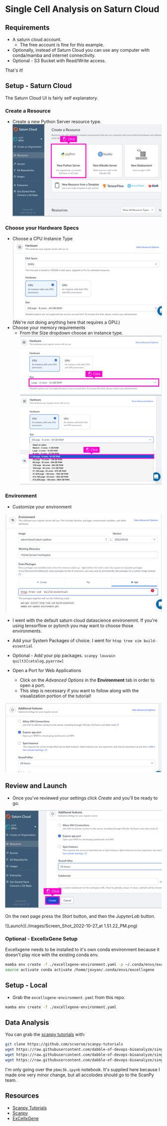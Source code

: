 # Single Cell Analysis on Saturn Cloud

## Requirements

* A saturn cloud account. 
    * The free account is fine for this example.
* Optionally, instead of Saturn Cloud you can use any computer with conda/mamba and internet connectivity.
* Optional - S3 Bucket with Read/Write access.

That's it!

## Setup - Saturn Cloud

The Saturn Cloud UI is fairly self explanatory. 

### Create a Resource

* Create a new Python Server resource type.
![Python Server](./images/Screen_Shot_2022-10-27_at_1.47.08_PM.png)

### Choose your Hardware Specs

* Choose a CPU Instance Type
 ![CPU Example](./images/Screen_Shot_2022-10-27_at_1.37.26_PM.png)
   (We're not doing anything here that requires a GPU.)
* Choose your memory requirements
  * From the Size dropdown choose an instance type.
![Memory 1](./images/Screen_Shot_2022-10-27_at_1.47.47_PM.png)
![Memory 2](./images/Screen_Shot_2022-10-27_at_1.47.59_PM.png)

### Environment

* Customize your environment

![Environment](images/Screen_Shot_2022-10-27_at_1.38.20_PM.png)

  * I went with the default saturn cloud datascience environemnt. If you're using tensorflow or pytorch you may want to choose those environments.
* Add your System Packages of choice. I went for `htop tree vim build-essential`
* Optional - Add your pip packages. `scanpy louvain quilt3[catalog,pyarrow]`

* Open a Port for Web Applications
    * Click on the *Advanced Options* in the **Environment** tab in order to open a port.
    * This step is necessary if you want to follow along with the visualization portion of the tutorial!
  
![Open Port](./images/Screen_Shot_2022-10-27_at_1.38.31_PM.png)

## Review and Launch

* Once you've reviewed your settings click *Create* and you'll be ready to go.

![Create](./images/Screen_Shot_2022-10-27_at_1.49.54_PM.png)

On the next page press the *Start* button, and then the *JupyterLab* button.

![Launch](./images/Screen_Shot_2022-10-27_at 1.51.22_PM.png)

### Optional - ExcellxGene Setup

Excellxgene needs to be installed to it's own conda environment because it doesn't play nice with the existing conda env.

```bash
mamba env create -f ./excellxgene-environment.yaml -p ~/.conda/envs/excellxgene
source activate conda activate /home/jovyan/.conda/envs/excellxgene
```

## Setup - Local

* Grab the `excellxgene-environment.yaml` from this repo.

```bash
mamba env create -f ./excellxgene-environment.yaml
```

## Data Analysis

You can grab the [scanpy tutorials](https://github.com/scverse/scanpy-tutorials) with:

```bash
git clone https://github.com/scverse/scanpy-tutorials
wget https://raw.githubusercontent.com/dabble-of-devops-bioanalyze/single-cell-saturn-cloud/main/excellxgene-environment.yaml
wget https://raw.githubusercontent.com/dabble-of-devops-bioanalyze/single-cell-saturn-cloud/main/prepare.py
wget https://raw.githubusercontent.com/dabble-of-devops-bioanalyze/single-cell-saturn-cloud/main/pbmc3k.ipynb
```

I'm only going over the `pbmc3k.ipynb` notebook. It's supplied here because I made one very minor change, but all accolodes should go to the ScanPy team.


## Resources
* [Scanpy Tutorials](https://github.com/scverse/scanpy-tutorials)
* [Scanpy](https://scanpy.readthedocs.io/)
* [ExCellxGene](https://github.com/czbiohub/excellxgene)
